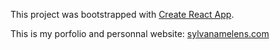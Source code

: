 This project was bootstrapped with [Create React App](https://github.com/facebook/create-react-app).

This is my porfolio and personnal website: [sylvanamelens.com](https://sylvanamelens.com)
